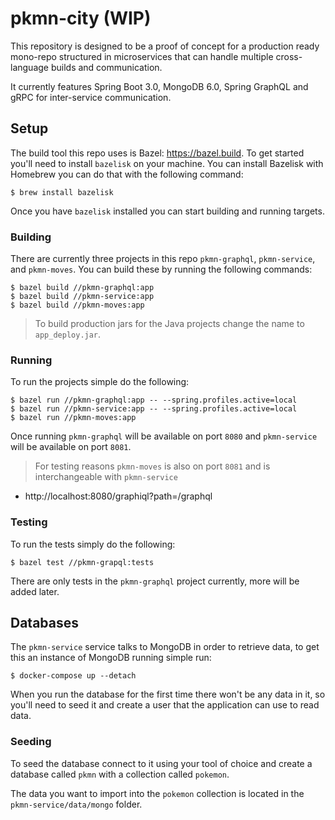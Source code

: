 # pkmn-city (WIP)
This repository is designed to be a proof of concept for a production ready mono-repo structured in microservices that can handle multiple cross-language builds and communication.

It currently features Spring Boot 3.0, MongoDB 6.0, Spring GraphQL and gRPC for inter-service communication.

## Setup
The build tool this repo uses is Bazel: https://bazel.build. To get started you'll need to install `bazelisk` on your machine. You can install Bazelisk with Homebrew you can do that with the following command: 
```
$ brew install bazelisk
```
Once you have `bazelisk` installed you can start building and running targets.

### Building
There are currently three projects in this repo `pkmn-graphql`, `pkmn-service`, and `pkmn-moves`. You can build these by running the following commands:
```
$ bazel build //pkmn-graphql:app
$ bazel build //pkmn-service:app
$ bazel build //pkmn-moves:app
```

> To build production jars for the Java projects change the name to `app_deploy.jar`.

### Running
To run the projects simple do the following:
```
$ bazel run //pkmn-graphql:app -- --spring.profiles.active=local
$ bazel run //pkmn-service:app -- --spring.profiles.active=local
$ bazel run //pkmn-moves:app
```
Once running `pkmn-graphql` will be available on port `8080` and `pkmn-service` will be available on port `8081`.

> For testing reasons `pkmn-moves` is also on port `8081` and is interchangeable with `pkmn-service`

- http://localhost:8080/graphiql?path=/graphql

### Testing
To run the tests simply do the following:
```
$ bazel test //pkmn-grapql:tests
```
There are only tests in the `pkmn-graphql` project currently, more will be added later.

## Databases
The `pkmn-service` service talks to MongoDB in order to retrieve data, to get this an instance of MongoDB running simple run:

```
$ docker-compose up --detach
```

When you run the database for the first time there won't be any data in it, so you'll need to seed it and create a user that the application can use to read data. 

### Seeding
To seed the database connect to it using your tool of choice and create a database called `pkmn` with a collection called `pokemon`.

The data you want to import into the `pokemon` collection is located in the `pkmn-service/data/mongo` folder.
